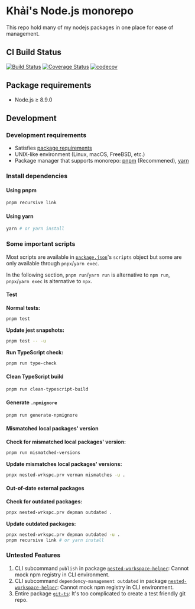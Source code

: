 # Khải's Node.js monorepo

This repo hold many of my nodejs packages in one place for ease of management.

## CI Build Status

[![Build Status](https://travis-ci.org/ksxnodemodules/nodemonorepo.svg?branch=master)](https://travis-ci.org/ksxnodemodules/nodemonorepo)
[![Coverage Status](https://coveralls.io/repos/github/ksxnodemodules/nodemonorepo/badge.svg?branch=master)](https://coveralls.io/github/ksxnodemodules/nodemonorepo?branch=master)
[![codecov](https://codecov.io/gh/ksxnodemodules/nodemonorepo/branch/master/graph/badge.svg)](https://codecov.io/gh/ksxnodemodules/nodemonorepo)

## Package requirements

* Node.js ≥ 8.9.0

## Development

### Development requirements

* Satisfies [package requirements](#package-requirements)
* UNIX-like environment (Linux, macOS, FreeBSD, etc.)
* Package manager that supports monorepo: [pnpm](https://pnpm.js.org/) (Recommened), [yarn](https://yarnpkg.com/)

### Install dependencies

#### Using pnpm

```sh
pnpm recursive link
```

#### Using yarn

```sh
yarn # or yarn install
```

### Some important scripts

Most scripts are available in [`package.json`](./package.json)'s `scripts` object but some are only available through `pnpx`/`yarn exec`.

In the following section, `pnpm run`/`yarn run` is alternative to `npm run`, `pnpx`/`yarn exec` is alternative to `npx`.

#### Test

**Normal tests:**

```sh
pnpm test
```

**Update jest snapshots:**

```sh
pnpm test -- -u
```

**Run TypeScript check:**

```sh
pnpm run type-check
```

#### Clean TypeScript build

```sh
pnpm run clean-typescript-build
```

#### Generate `.npmignore`

```sh
pnpm run generate-npmignore
```

#### Mismatched local packages' version

**Check for mismatched local packages' version:**

```sh
pnpm run mismatched-versions
```

**Update mismatches local packages' versions:**

```sh
pnpx nested-wrkspc.prv verman mismatches -u .
```

#### Out-of-date external packages

**Check for outdated packages:**

```sh
pnpx nested-wrkspc.prv depman outdated .
```

**Update outdated packages:**

```sh
pnpx nested-wrkspc.prv depman outdated -u .
pnpm recursive link # or yarn install
```

### Untested Features

1. CLI subcommand `publish` in package [`nested-workspace-helper`](./packages/typescript/nested-workspace-helper): Cannot mock npm registry in CLI environment.
2. CLI subcommand `dependency-management outdated` in package [`nested-workspace-helper`](./packages/typescript/nested-workspace-helper): Cannot mock npm registry in CLI environment.
3. Entire package [`git-ts`](./packages/typescript/git-ts): It's too complicated to create a test friendly git repo.
